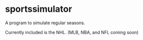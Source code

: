 # sportssimulator
A program to simulate regular seasons.

Currently included is the NHL. (MLB, NBA, and NFL coming soon)
